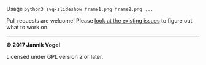 Usage `python3 svg-slideshow frame1.png frame2.png ...`

Pull requests are welcome!
Please [look at the existing issues](https://github.com/JayFoxRox/svg-slideshow/issues) to figure out what to work on.

---

**© 2017 Jannik Vogel**

Licensed under GPL version 2 or later.

